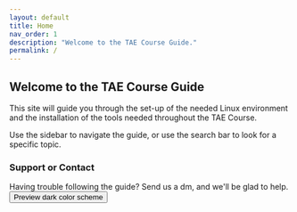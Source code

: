 ```yaml
---
layout: default
title: Home
nav_order: 1
description: "Welcome to the TAE Course Guide."
permalink: /
---
```


## Welcome to the TAE Course Guide

This site will guide you through the set-up of the needed Linux environment and the installation of the tools needed throughout the TAE Course.

Use the sidebar to navigate the guide, or use the search bar to look for a specific topic.

### Support or Contact

Having trouble following the guide? Send us a dm, and we'll be glad to help.
<button class="btn js-toggle-dark-mode">Preview dark color scheme</button>

<script>
const toggleDarkMode = document.querySelector('.js-toggle-dark-mode');

jtd.addEvent(toggleDarkMode, 'click', function(){
  if (jtd.getTheme() === 'dark') {
    jtd.setTheme('light');
    toggleDarkMode.textContent = 'Preview dark color scheme';
  } else {
    jtd.setTheme('dark');
    toggleDarkMode.textContent = 'Return to the light side';
  }
});
</script>